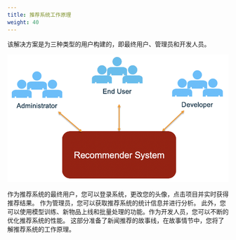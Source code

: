 ```yaml
---
title: 推荐系统工作原理
weight: 40
---
```


该解决方案是为三种类型的用户构建的，即最终用户、管理员和开发人员。 

![Different Roles for Recommender System](/images/diff-role-recsys.png)

作为推荐系统的最终用户，您可以登录系统，更改您的头像，点击项目并实时获得推荐结果。 作为管理员，您可以获取推荐系统的统计信息并进行分析。 此外，您可以使用模型训练、新物品上线和批量处理的功能。作为开发人员，您可以不断的优化推荐系统的性能。 这部分准备了新闻推荐的故事线，在故事情节中，您将了解推荐系统的工作原理。 